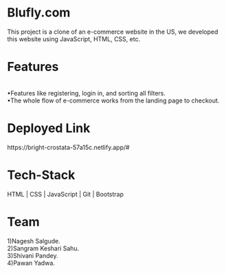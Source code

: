 # Blufly.com
This project is a clone of an e-commerce website in the US, we developed this website using JavaScript, HTML, CSS, etc.

<h1>Features</h1>
<br>
•Features like registering, login in, and sorting all filters.
<br>
•The whole flow of e-commerce works from the landing page to checkout.
<h1>Deployed Link</h1>
https://bright-crostata-57a15c.netlify.app/#
<br>
<h1>Tech-Stack</h1>

HTML | CSS | JavaScript | Git | Bootstrap

<h1>Team</h1>
1)Nagesh Salgude.
<br>
2)Sangram Keshari Sahu.
<br>
3)Shivani Pandey.
<br>
4)Pawan Yadwa.
